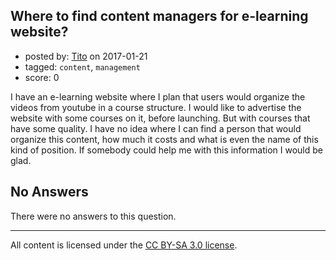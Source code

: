 ## Where to find content managers for e-learning website?

- posted by: [Tito](https://stackexchange.com/users/539859/tito) on 2017-01-21
- tagged: `content`, `management`
- score: 0

I have an e-learning website where I plan that users would organize the videos from youtube in a course structure. I would like to advertise the website with some courses on it, before launching. But with courses that have some quality. I have no idea where I can find a person that would organize this content, how much it costs and what is even the name of this kind of position. If somebody could help me with this information I would be glad.

## No Answers

There were no answers to this question.


---

All content is licensed under the [CC BY-SA 3.0 license](https://creativecommons.org/licenses/by-sa/3.0/).
